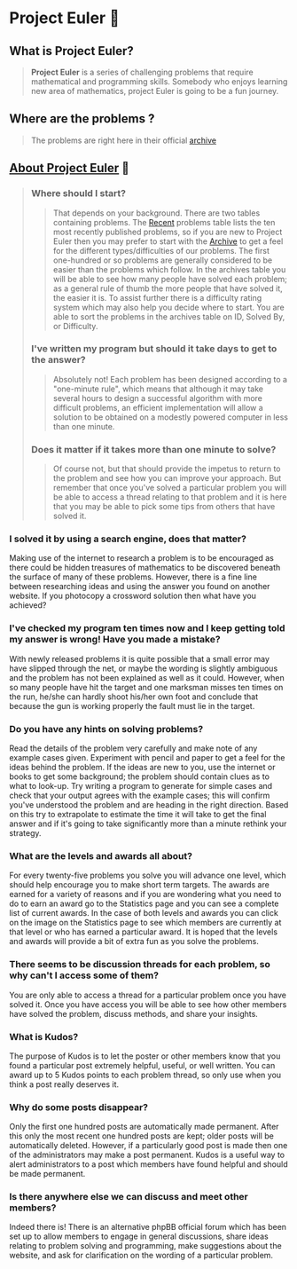 # Project Euler   	:triangular_ruler:

## What is Project Euler?
>**Project Euler** is a series of challenging problems that require mathematical and programming skills. Somebody who enjoys learning new area of mathematics, project Euler is going to be a fun journey.

## Where are the problems ?
>The problems are right here in their official [archive](https://projecteuler.net/archives)

## [About Project Euler](https://projecteuler.net/about) 	:bookmark_tabs:
>
> ### Where should I start?
>>That depends on your background. There are two tables containing problems. The [Recent](https://projecteuler.net/recent) problems table lists the ten most recently published problems, so if you are new to Project Euler then you may prefer to start with the [Archive](https://projecteuler.net/archives) to get a feel for the different types/difficulties of our problems. The first one-hundred or so problems are generally considered to be easier than the problems which follow. In the archives table you will be able to see how many people have solved each problem; as a general rule of thumb the more people that have solved it, the easier it is. To assist further there is a difficulty rating system which may also help you decide where to start. You are able to sort the problems in the archives table on ID, Solved By, or Difficulty.
>
> ### I've written my program but should it take days to get to the answer?
>>Absolutely not! Each problem has been designed according to a "one-minute rule", which means that although it may take several hours to design a successful algorithm with more difficult problems, an efficient implementation will allow a solution to be obtained on a modestly powered computer in less than one minute.
>
> ### Does it matter if it takes more than one minute to solve?
>> Of course not, but that should provide the impetus to return to the problem and see how you can improve your approach. But remember that once you've solved a particular problem you will be able to access a thread relating to that problem and it is here that you may be able to pick some tips from others that have solved it.
>
### I solved it by using a search engine, does that matter?
Making use of the internet to research a problem is to be encouraged as there could be hidden treasures of mathematics to be discovered beneath the surface of many of these problems. However, there is a fine line between researching ideas and using the answer you found on another website. If you photocopy a crossword solution then what have you achieved?

### I've checked my program ten times now and I keep getting told my answer is wrong! Have you made a mistake?
With newly released problems it is quite possible that a small error may have slipped through the net, or maybe the wording is slightly ambiguous and the problem has not been explained as well as it could. However, when so many people have hit the target and one marksman misses ten times on the run, he/she can hardly shoot his/her own foot and conclude that because the gun is working properly the fault must lie in the target.


### Do you have any hints on solving problems?
Read the details of the problem very carefully and make note of any example cases given. Experiment with pencil and paper to get a feel for the ideas behind the problem. If the ideas are new to you, use the internet or books to get some background; the problem should contain clues as to what to look-up. Try writing a program to generate for simple cases and check that your output agrees with the example cases; this will confirm you've understood the problem and are heading in the right direction. Based on this try to extrapolate to estimate the time it will take to get the final answer and if it's going to take significantly more than a minute rethink your strategy.


### What are the levels and awards all about?
For every twenty-five problems you solve you will advance one level, which should help encourage you to make short term targets. The awards are earned for a variety of reasons and if you are wondering what you need to do to earn an award go to the Statistics page and you can see a complete list of current awards. In the case of both levels and awards you can click on the image on the Statistics page to see which members are currently at that level or who has earned a particular award. It is hoped that the levels and awards will provide a bit of extra fun as you solve the problems.

### There seems to be discussion threads for each problem, so why can't I access some of them?
You are only able to access a thread for a particular problem once you have solved it. Once you have access you will be able to see how other members have solved the problem, discuss methods, and share your insights.


### What is Kudos?
The purpose of Kudos is to let the poster or other members know that you found a particular post extremely helpful, useful, or well written. You can award up to 5 Kudos points to each problem thread, so only use when you think a post really deserves it.


### Why do some posts disappear?
Only the first one hundred posts are automatically made permanent. After this only the most recent one hundred posts are kept; older posts will be automatically deleted. However, if a particularly good post is made then one of the administrators may make a post permanent. Kudos is a useful way to alert administrators to a post which members have found helpful and should be made permanent.

### Is there anywhere else we can discuss and meet other members?
Indeed there is! There is an alternative phpBB official forum which has been set up to allow members to engage in general discussions, share ideas relating to problem solving and programming, make suggestions about the website, and ask for clarification on the wording of a particular problem.

